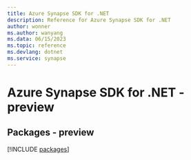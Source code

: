 ```yaml
---
title: Azure Synapse SDK for .NET
description: Reference for Azure Synapse SDK for .NET
author: wonner
ms.author: wanyang
ms.data: 06/15/2023
ms.topic: reference
ms.devlang: dotnet
ms.service: synapse
---
```

# Azure Synapse SDK for .NET - preview
## Packages - preview
[!INCLUDE [packages](synapse-index.md)]